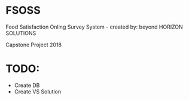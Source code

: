 # FSOSS
Food Satisfaction Onling Survey System - created by: beyond HORIZON SOLUTIONS 

Capstone Project 2018

# TODO:
- Create DB
- Create VS Solution
